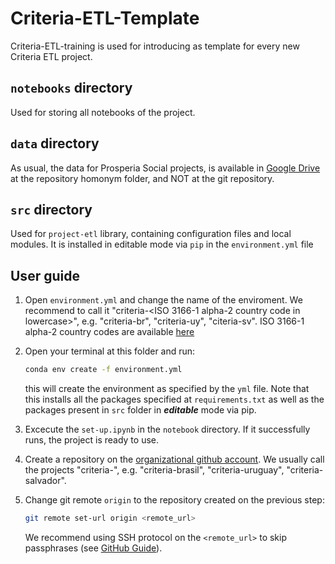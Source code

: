 # Criteria-ETL-Template

Criteria-ETL-training is used for introducing as template for every new Criteria ETL project.

## `notebooks` directory
Used for storing all notebooks of the project.

## `data` directory
As usual, the data for Prosperia Social projects, is available in [Google Drive](https://drive.google.com/drive/folders/1xz-fulc2uUFf2JIEfoM0UQyI2TQyCb8t?usp=sharing) at the repository homonym folder, and NOT at the git repository.

## `src` directory
Used for `project-etl` library, containing configuration files and local modules. It is installed in editable mode via `pip` in the `environment.yml` file


## User guide
1. Open `environment.yml` and change the name of the enviroment. We recommend to call it "criteria-<ISO 3166-1 alpha-2 country code in lowercase>", e.g. "criteria-br", "criteria-uy", "citeria-sv". ISO 3166-1 alpha-2 country codes are available [here](https://www.iso.org/obp/ui/#search)

2. Open your terminal at this folder and run:
    ```bash
    conda env create -f environment.yml
    ```
    this will create the environment as specified by the `yml` file. Note that this installs all the packages specified at `requirements.txt` as well as the packages present in `src` folder in ***editable*** mode via pip.  
3. Excecute the `set-up.ipynb` in the `notebook` directory. If it successfully runs, the project is ready to use.
4. Create a repository on the [organizational github account](https://github.com/prosperia-social). We usually call the projects "criteria-<country name>", e.g. "criteria-brasil", "criteria-uruguay", "criteria-salvador".
5. Change git remote `origin` to the repository created on the previous step:
   ```bash
   git remote set-url origin <remote_url>
   ```
   We recommend using SSH protocol on the `<remote_url>` to skip passphrases (see [GitHub Guide](https://docs.github.com/en/github/authenticating-to-github/connecting-to-github-with-ssh)).

